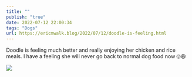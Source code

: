 ```yaml
---
title: ""
publish: "true"
date: 2022-07-12 22:00:34
tags: "Dogs"
url: https://ericmwalk.blog/2022/07/12/doodle-is-feeling.html
---
```


Doodle is feeling much better and really enjoying her chicken and rice meals. I have a feeling she will never go back to normal dog food now 🙄😆

![](https://ericmwalk.blog/uploads/2022/242c5dce42.jpg)